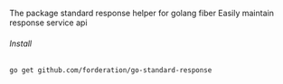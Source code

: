 The package standard response helper for golang fiber Easily maintain response service api

###### Install

`go get github.com/forderation/go-standard-response`